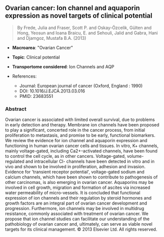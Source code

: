 ## Ovarian cancer: Ion channel and aquaporin expression as novel targets of clinical potential

> By Frede, Julia and Fraser, Scott P. and Oskay-Özcelik, Gülten and Hong, Yeosun and Ioana Braicu, E. and Sehouli, Jalid and Gabra, Hani and Djamgoz, Mustafa B.A. (2013)

- **Macroarea**: "Ovarian Cancer"
- **Topic**: Clinical potential
- **Transportome considered**: Ion Channels and AQP

- References:
  - Journal: European journal of cancer (Oxford, England : 1990)
  - DOI: 10.1016/J.EJCA.2013.03.016
  - PMID: 23683551

### Abstract

Ovarian cancer is associated with limited overall survival, due to problems in early detection and therapy. Membrane ion channels have been proposed to play a significant, concerted role in the cancer process, from initial proliferation to metastasis, and promise to be early, functional biomarkers. We review the evidence for ion channel and aquaporin expression and functioning in human ovarian cancer cells and tissues. In vitro, K+ channels, mainly voltage-gated, including Ca2+-activated channels, have been found to control the cell cycle, as in other cancers. Voltage-gated, volume-regulated and intracellular Cl- channels have been detected in vitro and in vivo and shown to be involved in proliferation, adhesion and invasion. Evidence for 'transient receptor potential', voltage-gated sodium and calcium channels, which have been shown to contribute to pathogenesis of other carcinomas, is also emerging in ovarian cancer. Aquaporins may be involved in cell growth, migration and formation of ascites via increased water permeability of micro-vessels. It is concluded that functional expression of ion channels and their regulation by steroid hormones and growth factors are an integral part of ovarian cancer development and progression. Furthermore, ion channels may be involved in multidrug resistance, commonly associated with treatment of ovarian cancer. We propose that ion channel studies can facilitate our understanding of the pathobiology of ovarian cancer and, ultimately, can serve as viable novel targets for its clinical management. © 2013 Elsevier Ltd. All rights reserved.
